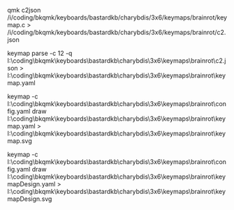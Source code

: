qmk c2json /i/coding/bkqmk/keyboards/bastardkb/charybdis/3x6/keymaps/brainrot/keymap.c > /i/coding/bkqmk/keyboards/bastardkb/charybdis/3x6/keymaps/brainrot/c2.json

keymap parse -c 12 -q I:\coding\bkqmk\keyboards\bastardkb\charybdis\3x6\keymaps\brainrot\c2.json > I:\coding\bkqmk\keyboards\bastardkb\charybdis\3x6\keymaps\brainrot\keymap.yaml

keymap -c I:\coding\bkqmk\keyboards\bastardkb\charybdis\3x6\keymaps\brainrot\config.yaml draw I:\coding\bkqmk\keyboards\bastardkb\charybdis\3x6\keymaps\brainrot\keymap.yaml > I:\coding\bkqmk\keyboards\bastardkb\charybdis\3x6\keymaps\brainrot\keymap.svg

keymap -c I:\coding\bkqmk\keyboards\bastardkb\charybdis\3x6\keymaps\brainrot\config.yaml draw I:\coding\bkqmk\keyboards\bastardkb\charybdis\3x6\keymaps\brainrot\keymapDesign.yaml > I:\coding\bkqmk\keyboards\bastardkb\charybdis\3x6\keymaps\brainrot\keymapDesign.svg

